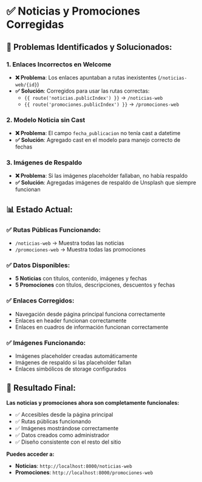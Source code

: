 # ✅ Noticias y Promociones Corregidas

## 🔧 Problemas Identificados y Solucionados:

### **1. Enlaces Incorrectos en Welcome**
- **❌ Problema**: Los enlaces apuntaban a rutas inexistentes (`/noticias-web/{id}`)
- **✅ Solución**: Corregidos para usar las rutas correctas:
  - `{{ route('noticias.publicIndex') }}` → `/noticias-web`
  - `{{ route('promociones.publicIndex') }}` → `/promociones-web`

### **2. Modelo Noticia sin Cast**
- **❌ Problema**: El campo `fecha_publicacion` no tenía cast a datetime
- **✅ Solución**: Agregado cast en el modelo para manejo correcto de fechas

### **3. Imágenes de Respaldo**
- **❌ Problema**: Si las imágenes placeholder fallaban, no había respaldo
- **✅ Solución**: Agregadas imágenes de respaldo de Unsplash que siempre funcionan

## 📊 Estado Actual:

### **✅ Rutas Públicas Funcionando:**
- `/noticias-web` → Muestra todas las noticias
- `/promociones-web` → Muestra todas las promociones

### **✅ Datos Disponibles:**
- **5 Noticias** con títulos, contenido, imágenes y fechas
- **5 Promociones** con títulos, descripciones, descuentos y fechas

### **✅ Enlaces Corregidos:**
- Navegación desde página principal funciona correctamente
- Enlaces en header funcionan correctamente
- Enlaces en cuadros de información funcionan correctamente

### **✅ Imágenes Funcionando:**
- Imágenes placeholder creadas automáticamente
- Imágenes de respaldo si las placeholder fallan
- Enlaces simbólicos de storage configurados

## 🎯 Resultado Final:

**Las noticias y promociones ahora son completamente funcionales:**
- ✅ Accesibles desde la página principal
- ✅ Rutas públicas funcionando
- ✅ Imágenes mostrándose correctamente
- ✅ Datos creados como administrador
- ✅ Diseño consistente con el resto del sitio

**Puedes acceder a:**
- **Noticias**: `http://localhost:8000/noticias-web`
- **Promociones**: `http://localhost:8000/promociones-web`
